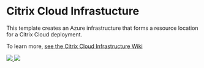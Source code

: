 # Citrix Cloud Infrastucture

This template creates an Azure infrastructure that forms a resource location for a Citrix Cloud deployment.

To learn more, <a href="https://github.com/nikkh/CitrixCloudInfrastructure/wiki">see the Citrix Cloud Infrastructure Wiki

<a href="https://portal.azure.com/#create/Microsoft.Template/uri/https%3A%2F%2Fraw.githubusercontent.com%2Fnikkh%2FCitrixCloudInfrastructure%2Fmaster%2FCitrixCloudInfrastructure%2FTemplates%2FBuildResourceLocation.json" target="_blank">
    <img src="http://azuredeploy.net/deploybutton.png"/>
</a>
<a href="http://armviz.io/#/?load=https%3A%2F%2Fraw.githubusercontent.com%2Fnikkh%2FCitrixCloudInfrastructure%2Fmaster%2FCitrixCloudInfrastructure%2FTemplates%2FBuildResourceLocation.json" target="_blank">
    <img src="http://armviz.io/visualizebutton.png"/>
</a>